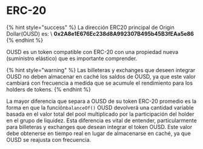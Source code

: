 # ERC-20

{% hint style="success" %}
La dirección ERC20 principal de Origin Dollar(OUSD) es: \ **0x2A8e1E676Ec238d8A992307B495b45B3fEAa5e86**
{% endhint %}

OUSD es un token compatible con ERC-20 con una propiedad nueva (suministro elástico) que es importante comprender.

{% hint style="warning" %}
Las billeteras y exchanges que deseen integrar OUSD no deben almacenar en caché los saldos de OUSD, ya que este valor cambiará con frecuencia a medida que se acumule el rendimiento para los holders de tokens.
{% endhint %}

La mayor diferencia que separa a OUSD de su token ERC-20 promedio es la forma en que la función`balanceOf()` OUSD devolverá una cantidad variable basada en el valor total del pool multiplicado por la participación del holder en el grupo de liquidez. Esta diferencia es vital de entender, particularmente para billeteras y exchanges que desean integrar el token OUSD. Este valor debe obtenerse en tiempo real en lugar de almacenarse en caché, ya que OUSD se reajusta con frecuencia.



